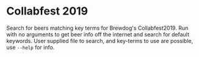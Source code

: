 # Collabfest 2019

Search for beers matching key terms for Brewdog's Collabfest2019. Run with no
arguments to get beer info off the internet and search for default keywords.
User supplied file to search, and key-terms to use are possible, use `--help`
for info.
